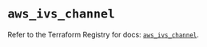 # `aws_ivs_channel`

Refer to the Terraform Registry for docs: [`aws_ivs_channel`](https://registry.terraform.io/providers/hashicorp/aws/6.13.0/docs/resources/ivs_channel).
